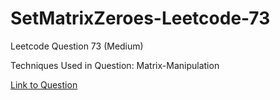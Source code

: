 # SetMatrixZeroes-Leetcode-73

Leetcode Question 73 (Medium)

Techniques Used in Question:
Matrix-Manipulation

[Link to Question](https://leetcode.com/problems/set-matrix-zeroes/)
